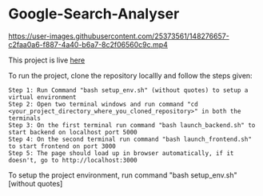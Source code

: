 # Google-Search-Analyser

https://user-images.githubusercontent.com/25373561/148276657-c2faa0a6-f887-4a40-b6a7-8c2f06560c9c.mp4


This project is live <a href="https://bit.ly/vdkeyword">here</a>




To run the project, clone the repository locallly and follow the steps given:

    Step 1: Run Command "bash setup_env.sh" (without quotes) to setup a virtual environment
    Step 2: Open two terminal windows and run command "cd <your_project_directory_where_you_cloned_repository>" in both the terminals
    Step 3: On the first terminal run command "bash launch_backend.sh" to start backend on localhost port 5000
    Step 4: On the second terminal run command "bash launch_frontend.sh" to start frontend on port 3000
    Step 5: The page should load up in browser automatically, if it doesn't, go to http://localhost:3000  

To setup the project environment, run command "bash setup_env.sh" [without quotes]

